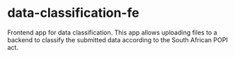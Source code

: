 # data-classification-fe
Frontend app for data classification. This app allows uploading files to a backend to classify the submitted data according to the South African POPI act.

